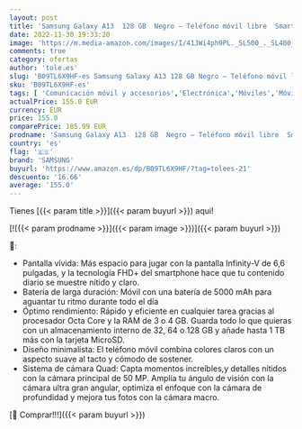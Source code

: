 ```yaml
---
layout: post
title: 'Samsung Galaxy A13  128 GB  Negro – Teléfono móvil libre  Smartphone Android de 4 GB RAM  con pantalla de 6 6   y batería de 5000 mAh - Chipset 2021  Versión ES '
date: 2022-11-30 19:33:20
image: 'https://m.media-amazon.com/images/I/41JWi4ph9PL._SL500_._SL400_.jpg'
comments: true
category: ofertas
author: 'tole.es'
slug: 'B09TL6X9HF-es Samsung Galaxy A13 128 GB Negro – Teléfono móvil libre...'
sku: 'B09TL6X9HF-es'
tags: [ 'Comunicación móvil y accesorios','Electrónica','Móviles','Móviles y smartphones libres','android','samsung','🇪🇸', ]
actualPrice: 155.0 EUR
currency: EUR
price: 155.0
comparePrice: 185.99 EUR
prodname: 'Samsung Galaxy A13  128 GB  Negro – Teléfono móvil libre  Smartphone Android de 4 GB RAM  con pantalla de 6 6   y batería de 5000 mAh - Chipset 2021  Versión ES '
country: 'es'
flag: '🇪🇸'
brand: 'SAMSUNG'
buyurl: 'https://www.amazon.es/dp/B09TL6X9HF/?tag=tolees-21'
descuento: '16.66'
average: '155.0'
---
```


Tienes [{{< param title >}}]({{< param buyurl >}}) aqui!

[![{{< param prodname >}}]({{< param image >}})]({{< param buyurl >}})

🔎:

- Pantalla vívida: Más espacio para jugar con la pantalla Infinity-V de 6,6 pulgadas, y la tecnología FHD+ del smartphone hace que tu contenido diario se muestre nítido y claro.
- Batería de larga duración: Móvil con una batería de 5000 mAh para aguantar tu ritmo durante todo el día
- Óptimo rendimiento: Rápido y eficiente en cualquier tarea gracias al procesador Octa Core y la RAM de 3 o 4 GB. Guarda todo lo que quieras con un almacenamiento interno de 32, 64 o 128 GB y añade hasta 1 TB más con la tarjeta MicroSD.
- Diseño minimalista: El teléfono móvil combina colores claros con un aspecto suave al tacto y cómodo de sostener.
- Sistema de cámara Quad: Capta momentos increíbles,y detalles nítidos con la cámara principal de 50 MP. Amplía tu ángulo de visión con la cámara ultra gran angular, optimiza el enfoque con la cámara de profundidad y mejora tus fotos con la cámara macro.

[🛒 Comprar!!!]({{< param buyurl >}})
